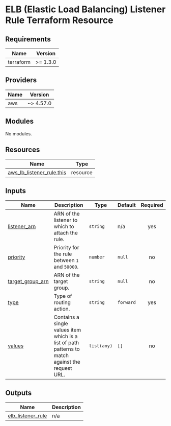 # ELB (Elastic Load Balancing) Listener Rule Terraform Resource

## Requirements

| Name      | Version  |
|-----------|----------|
| terraform | >= 1.3.0 |

## Providers

| Name | Version   |
|------|-----------|
| aws  | ~> 4.57.0 |

## Modules

No modules.

## Resources

| Name | Type |
|------|------|
| [aws_lb_listener_rule.this](https://registry.terraform.io/providers/hashicorp/aws/latest/docs/resources/lb_listener_rule) | resource |

## Inputs

| Name | Description | Type | Default | Required |
|------|-------------|------|---------|:--------:|
| <a name="input_listener_arn"></a> [listener\_arn](#input\_listener\_arn) | ARN of the listener to which to attach the rule. | `string` | n/a | yes |
| <a name="input_priority"></a> [priority](#input\_priority) | Priority for the rule between `1` and `50000`. | `number` | `null` | no |
| <a name="input_target_group_arn"></a> [target\_group\_arn](#input\_target\_group\_arn) | ARN of the target group. | `string` | `null` | no |
| <a name="input_type"></a> [type](#input\_type) | Type of routing action. | `string` | `forward` | yes |
| <a name="input_values"></a> [values](#input\_values) | Contains a single values item which is a list of path patterns to match against the request URL. | `list(any)` | `[]` | no |

## Outputs

| Name | Description |
|------|-------------|
| <a name="output_elb_listener_rule"></a> [elb\_listener\_rule](#output\_elb\_listener\_rule) | n/a |
